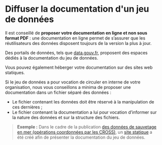 # Diffuser la documentation d'un jeu de données

Il est conseillé de **proposer votre documentation en ligne et non sous format PDF** : une documentation en ligne permet de s’assurer que les réutilisateurs des données disposent toujours de la version la plus à jour.&#x20;

Des portails de données, tels que [data.gouv.fr](https://www.data.gouv.fr/), proposent des espaces dédiés à la documentation du jeu de données.&#x20;

Vous pouvez également héberger votre documentation sur des sites web statiques.

Si le jeu de données a pour vocation de circuler en interne de votre organisation, nous vous conseillons a minima de proposer une documentation dans un fichier séparé des données :&#x20;

* Le fichier contenant les données doit être réservé à la manipulation de ces dernières ;
* Le fichier contenant la documentation a lui pour vocation d’informer sur la nature des données et sur la structure des fichiers.

> **Exemple :** Dans le cadre de la publication [des données de sauvetage en mer (opérations coordonnées par les CROSS)](https://www.data.gouv.fr/fr/datasets/operations-coordonnees-par-les-cross/), un [site statique](https://mtes-mct.github.io/secmar-documentation/) a été créé afin de présenter la documentation du jeu de données.

<figure><img src="https://guides.etalab.gouv.fr/assets/img/doc_secmar.99fbde88.png" alt=""><figcaption></figcaption></figure>

